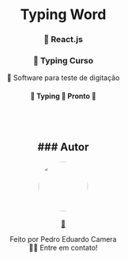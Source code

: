 
<h1 align="center">Typing Word </h1>

<h3 align="center">
    🔗 React.js    
</h3>

<h3 align="center">
    🔗 Typing Curso
</h3>

<p align="center">🚀 Software para teste de digitação </p>

<h4 align="center"> 
	🚧 Typing 🚀 Pronto 🚧
</h4>



<br><br>

<h2 align="center"> ### Autor</h2>

<p align="center">
<a href="https://www.linkedin.com/in/pedro-eduardo-camera/">
 <img style="border-radius: 50%;" src="" width="100px;" alt=""/><br> 
 </a> 
 <br /> <a href="https://github.com/PedroEduardo68.png" title="Pedro Eduardo Camera">🚀</a>


<p align="center">
Feito por Pedro Eduardo Camera<br />
👋🏽 Entre em contato! <br />

</p>
